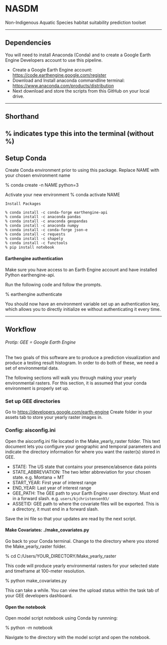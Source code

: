 # NASDM
Non-Indigenous Aquatic Species habitat suitability prediction toolset

---

## Dependencies
You will need to install Anaconda (Conda) and to create a Google Earth Engine Developers account to use this pipeline.

* Create a Google Earth Engine account: https://code.earthengine.google.com/register
* Download and Install anaconda commandline terminal: https://www.anaconda.com/products/distribution
* Next download and store the scripts from this GitHub on your local drive.

---
## Shorthand
% indicates type this into the terminal (without %)
---
## Setup Conda
Create Conda environment prior to using this package. Replace NAME with your chosen environment name

% conda create -n NAME python=3 

Activate your new environment
% conda activate NAME
```
Install Packages

% conda install -c conda-forge earthengine-api
% conda install -c anaconda pandas
% conda install -c anaconda geopandas
% conda install -c anaconda numpy
% conda install -c conda-forge json-e
% conda install -c requests
% conda install -c shapely
% conda install -c functools
% pip install notebook
```

#### Earthengine authentication
Make sure you have access to an Earth Engine account and have installed Python earthengine-api. 

Run the following code and follow the prompts.

% earthengine authenticate 

You should now have an environment variable set up an authentication key, which allows you to directly initialize ee without authenticating it every time.

---

## Workflow

###### Protip: GEE = Google Earth Engine

The two goals of this software are to produce a prediction visualization and produce a testing result histogram.
In order to do both of these, we need a set of environmental data. 

The following sections will walk you through making your yearly environmental rasters.
For this section, it is assumed that your conda environment is properly set up.

### Set up GEE directories
Go to https://developers.google.com/earth-engine
Create folder in your assets tab to store your yearly raster images in.  


### Config: aisconfig.ini
Open the aisconfig.ini file located in the Make_yearly_raster folder. This text document lets you configure your geographic and temporal parameters and indicate  the directory information for where you want the raster(s) stored in GEE. 

* STATE: The US state that contains your presence/absence data points
* STATE_ABBREVIATION: The two letter abbreviation for your chosen state. e.g. Montana = MT
* START_YEAR: First year of interest range
* END_YEAR: Last year of interest range
* GEE_PATH: The GEE path to your Earth Engine user directory. Must end in a forward slash. e.g. `users/kjchristensen93/`
* ASSETID: GEE path to where the covariate files will be exported. This is a directory, it must end in a forward slash.

Save the ini file so that your updates are read by the next script.

#### Make Covariates: ./make_covariates.py
Go back to your Conda terminal. Change to the directory where you stored the Make_yearly_raster folder.  

% cd C:/Users/YOUR_DIRECTORY/Make_yearly_raster

This code will produce yearly environmental rasters for your selected state and timeframe at 100-meter resolution.

% python make_covariates.py

This can take a while.  You can view the upload status within the task tab of your GEE developers dashboard.

#### Open the notebook
Open model script notebook using Conda by runnning:

% python -m notebook

Navigate to the directory with the model script and open the notebook.




